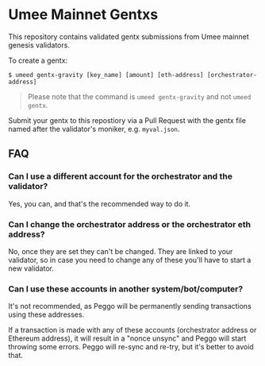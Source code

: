# Umee Mainnet Gentxs

This repository contains validated gentx submissions from Umee mainnet genesis
validators.

To create a gentx:

```
$ umeed gentx-gravity [key_name] [amount] [eth-address] [orchestrator-address]
```

> Please note that the command is `umeed gentx-gravity` and not `umeed gentx`.

Submit your gentx to this repostiory via a Pull Request with the gentx file named
after the validator's moniker, e.g. `myval.json`.


## FAQ

### Can I use a different account for the orchestrator and the validator?

Yes, you can, and that's the recommended way to do it.

### Can I change the orchestrator address or the orchestrator eth address?

No, once they are set they can't be changed. They are linked to your validator,
so in case you need to change any of these you'll have to start a new validator.

### Can I use these accounts in another system/bot/computer?

It's not recommended, as Peggo will be permanently sending transactions using
these addresses.

If a transaction is made with any of these accounts (orchestrator address or
Ethereum address), it will result in a "nonce unsync" and Peggo will start
throwing some errors. Peggo will re-sync and re-try, but it's better to avoid
that.
